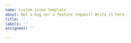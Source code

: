 ```yaml
---
name: Custom issue template
about: Not a bug nor a feature request? Write it here.
title: ''
labels: ''
assignees: ''

---
```



